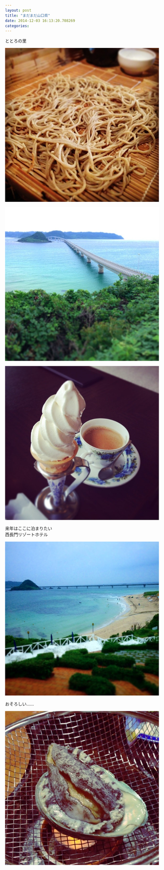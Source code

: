 ```yaml
---
layout: post
title: "まだまだ山口県"
date: 2014-12-03 16:13:20.708269
categories: 
---
```


ととろの里

![10106-310](/assets/images/201408/10598197_736675809733157_1469006624_n.jpg)

![](/assets/images/201408/925341_904963549518182_391863065_n.jpg)

![](/assets/images/201408/10576032_526883434124414_528782673_n.jpg)

来年はここに泊まりたい  
西長門リゾートホテル

![来年はここに泊まりたい](/assets/images/201408/924567_553084078131598_1469991556_n.jpg)

おそろしい……

![おそろしい……](/assets/images/201408/10539145_279752282216467_574662426_n.jpg)


